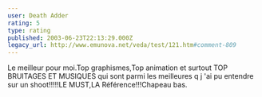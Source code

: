 ```yaml
---
user: Death Adder
rating: 5
type: rating
published: 2003-06-23T22:13:29.000Z
legacy_url: http://www.emunova.net/veda/test/121.htm#comment-809
---
```

Le meilleur pour moi.Top graphismes,Top animation et surtout TOP BRUITAGES ET MUSIQUES qui sont parmi les meilleures q j 'ai pu entendre sur un shoot!!!!!LE MUST,LA Référence!!!Chapeau bas.
